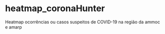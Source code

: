 # heatmap_coronaHunter
Heatmap ocorrências ou casos suspeitos de COVID-19 na região da ammoc e amarp
